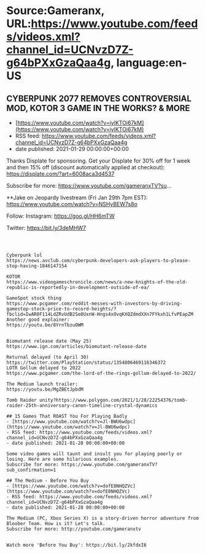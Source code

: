 # Source:Gameranx, URL:https://www.youtube.com/feeds/videos.xml?channel_id=UCNvzD7Z-g64bPXxGzaQaa4g, language:en-US

## CYBERPUNK 2077 REMOVES CONTROVERSIAL MOD, KOTOR 3 GAME IN THE WORKS? & MORE
 - [https://www.youtube.com/watch?v=iylKTOi67kM](https://www.youtube.com/watch?v=iylKTOi67kM)
 - RSS feed: https://www.youtube.com/feeds/videos.xml?channel_id=UCNvzD7Z-g64bPXxGzaQaa4g
 - date published: 2021-01-29 00:00:00+00:00

Thanks Displate for sponsoring.  Get your Displate for 30% off for 1 week and then 15% off (discount automatically applied at checkout): https://displate.com/?art=6008aca3d4537

Subscribe for more: https://www.youtube.com/gameranxTV?su...

**Jake on Jeopardy livestream (Fri Jan 29th 7pm EST):
 https://www.youtube.com/watch?v=NSHyBEW7s8o


Follow:
 Instagram: https://goo.gl/HH6mTW

Twitter: https://bit.ly/3deMHW7


 ~~~~STORIES~~~~



Cyberpunk lol
https://news.avclub.com/cyberpunk-developers-ask-players-to-please-stop-having-1846147154

KOTOR
https://www.videogameschronicle.com/news/a-new-knights-of-the-old-republic-is-reportedly-in-development-outside-of-ea/

GameSpot stock thing
https://www.pcgamer.com/reddit-messes-with-investors-by-driving-gamestop-stock-price-to-record-heights/?fbclid=IwAR0F114LdZRvUdB2Se0UxnW-Hngs4xOvqKXQZdmdXXn7FYkxh1LfvPEapZM
Another good explainer: 
https://youtu.be/8YrnTbzuOWM


Biomutant release date (May 25)
https://www.ign.com/articles/biomutant-release-date

Returnal delayed (to April 30)
https://twitter.com/PlayStation/status/1354806469116346372
LOTR Gollum delayed to 2022
https://www.pcgamer.com/the-lord-of-the-rings-gollum-delayed-to-2022/

The Medium launch trailer:
https://youtu.be/MgZBEtJpbdM

Tomb Raider unity?https://www.polygon.com/2021/1/28/22254376/tomb-raider-25th-anniversary-canon-timeline-crystal-dynamics

## 15 Games That ROAST You For Playing Badly
 - [https://www.youtube.com/watch?v=Jl-BWU6wdpc](https://www.youtube.com/watch?v=Jl-BWU6wdpc)
 - RSS feed: https://www.youtube.com/feeds/videos.xml?channel_id=UCNvzD7Z-g64bPXxGzaQaa4g
 - date published: 2021-01-28 00:00:00+00:00

Some video games will taunt and insult you for playing poorly or losing. Here are some hilarious examples.
Subscribe for more: https://www.youtube.com/gameranxTV?sub_confirmation=1

## The Medium - Before You Buy
 - [https://www.youtube.com/watch?v=dofE8NHQZVc](https://www.youtube.com/watch?v=dofE8NHQZVc)
 - RSS feed: https://www.youtube.com/feeds/videos.xml?channel_id=UCNvzD7Z-g64bPXxGzaQaa4g
 - date published: 2021-01-28 00:00:00+00:00

The Medium (PC, Xbox Series X) is a story-driven horror adventure from Bloober Team. How is it? Let's talk.
Subscribe for more: http://youtube.com/gameranxtv 


Watch more 'Before You Buy': https://bit.ly/2kfdxI6

